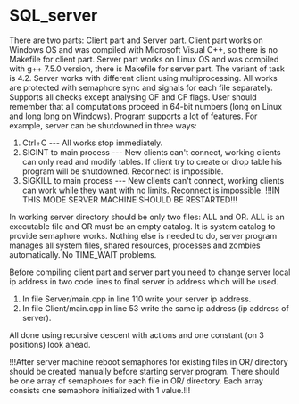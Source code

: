 # SQL_server
There are two parts: Client part and Server part. Client part works on Windows OS and was compiled with Microsoft Visual C++, so there is no Makefile for client part. Server part works on Linux OS and was compiled with g++ 7.5.0 version,
there is Makefile for server part.
The variant of task is 4.2.
Server works with different client using multiprocessing. All works are protected with semaphore sync and signals for each file separately.
Supports all checks except analysing OF and CF flags. User should remember that all computations proceed in 64-bit numbers (long on Linux and long long on Windows).
Program supports a lot of features. For example, server can be shutdowned in three ways:
1) Ctrl+C --- All works stop immediately.
2) SIGINT to main process --- New clients can't connect, working clients can only read and modify tables. If client try to create or drop table his program will be shutdowned. Reconnect is impossible.
3) SIGKILL to main process --- New clients can't connect, working clients can work while they want with no limits. Reconnect is impossible. !!!IN THIS MODE SERVER MACHINE SHOULD BE RESTARTED!!!

In working server directory should be only two files: ALL and OR. ALL is an executable file and OR must be an empty catalog. It is system catalog to provide semaphore works. Nothing else is needed to do, server program manages all system
files, shared resources, processes and zombies automatically. No TIME_WAIT problems.

Before compiling client part and server part you need to change server local ip address in two code lines to final server ip address which will be used.
1) In file Server/main.cpp in line 110 write your server ip address.
2) In file Client/main.cpp in line 53 write the same ip address (ip address of server).

All done using recursive descent with actions and one constant (on 3 positions) look ahead.

!!!After server machine reboot semaphores for existing files in OR/ directory should be created manually before starting server program. There should be one array of semaphores for each file in OR/ directory.
Each array consists one semaphore initialized with 1 value.!!!
